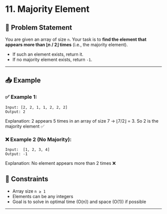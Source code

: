 # 11. Majority Element

## 🧠 Problem Statement

You are given an array of size `n`. Your task is to **find the element that appears more than ⌊n / 2⌋ times** (i.e., the majority element).

- If such an element exists, return it.
- If no majority element exists, return `-1`.

---

## 📥 Example

### ✅ Example 1:
```
Input: [2, 2, 1, 1, 2, 2, 2]
Output: 2
```
Explanation: 2 appears 5 times in an array of size 7 → ⌊7/2⌋ = 3. So 2 is the majority element ✅

### ❌ Example 2 (No Majority):
```
Input:  [1, 2, 3, 4]
Output: -1
```
Explanation: No element appears more than 2 times ❌

## 📌 Constraints

- Array size `n ≥ 1`
- Elements can be any integers
- Goal is to solve in optimal time (O(n)) and space (O(1)) if possible

---
